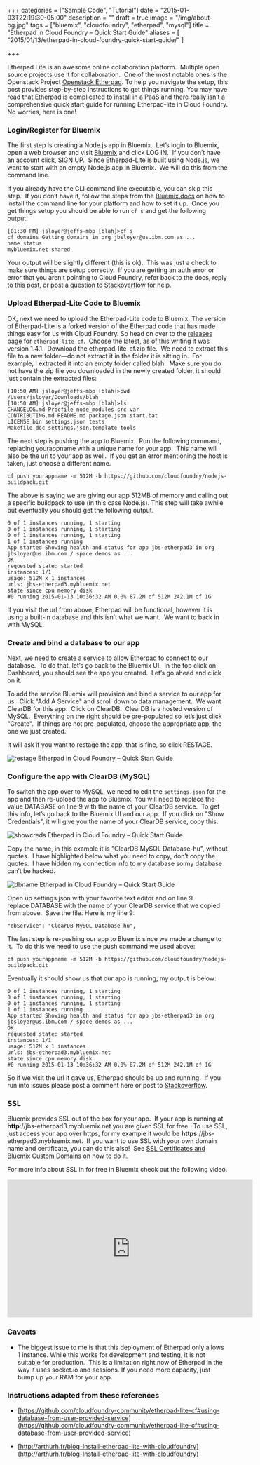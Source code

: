 +++
categories = ["Sample Code", "Tutorial"]
date = "2015-01-03T22:19:30-05:00"
description = ""
draft = true
image = "/img/about-bg.jpg"
tags = ["bluemix", "cloudfoundry", "etherpad", "mysql"]
title = "Etherpad in Cloud Foundry – Quick Start Guide"
aliases = [
    "2015/01/13/etherpad-in-cloud-foundry-quick-start-guide/"
]

+++

Etherpad Lite is an awesome online collaboration platform.  Multiple open source projects use it for collaboration.  One of the most notable ones is the Openstack Project [Openstack Etherpad](https://etherpad.openstack.org/). To help you navigate the setup, this post provides step-by-step instructions to get things running. You may have read that Etherpad is complicated to install in a PaaS and there really isn’t a comprehensive quick start guide for running Etherpad-lite in Cloud Foundry. No worries, here is one!
<!-- more -->


### Login/Register for Bluemix


The first step is creating a Node.js app in Bluemix.  Let’s login to Bluemix, open a web browser and visit [Bluemix](http://bluemix.net/) and click LOG IN.  If you don’t have an account click, SIGN UP.  Since Etherpad-Lite is built using Node.js, we want to start with an empty Node.js app in Bluemix.  We will do this from the command line.

If you already have the CLI command line executable, you can skip this step.  If you don’t have it, follow the steps from the [Bluemix docs](https://www.ng.bluemix.net/docs/#cli/index.html#cli) on how to install the command line for your platform and how to set it up.  Once you get things setup you should be able to run `cf s` and get the following output:


    [01:30 PM] jsloyer@jeffs-mbp [blah]>cf s
    cf domains Getting domains in org jbsloyer@us.ibm.com as ...
    name status
    mybluemix.net shared


Your output will be slightly different (this is ok).  This was just a check to make sure things are setup correctly.  If you are getting an auth error or error that you aren’t pointing to Cloud Foundry, refer back to the docs, reply to this post, or post a question to [Stackoverflow](http://stackoverflow.com/questions/tagged/bluemix) for help.


### Upload Etherpad-Lite Code to Bluemix


OK, next we need to upload the Etherpad-Lite code to Bluemix. The version of Etherpad-Lite is a forked version of the Etherpad code that has made things easy for us with Cloud Foundry. So head on over to the [releases page](https://github.com/cloudfoundry-community/etherpad-lite-cf/releases) for `etherpad-lite-cf`.  Choose the latest, as of this writing it was version 1.4.1.  Download the etherpad-lite-cf.zip file.  We need to extract this file to a new folder—do not extract it in the folder it is sitting in.  For example, I extracted it into an empty folder called blah.  Make sure you do not have the zip file you downloaded in the newly created folder, it should just contain the extracted files:


    [10:50 AM] jsloyer@jeffs-mbp [blah]>pwd
    /Users/jsloyer/Downloads/blah
    [10:50 AM] jsloyer@jeffs-mbp [blah]>ls
    CHANGELOG.md Procfile node_modules src var
    CONTRIBUTING.md README.md package.json start.bat
    LICENSE bin settings.json tests
    Makefile doc settings.json.template tools



The next step is pushing the app to Bluemix.  Run the following command, replacing yourappname with a unique name for your app.  This name will also be the url to your app as well.  If you get an error mentioning the host is taken, just choose a different name.

```
cf push yourappname -m 512M -b https://github.com/cloudfoundry/nodejs-buildpack.git
```

The above is saying we are giving our app 512MB of memory and calling out a specific buildpack to use (in this case Node.js). This step will take awhile but eventually you should get the following output.


    0 of 1 instances running, 1 starting
    0 of 1 instances running, 1 starting
    0 of 1 instances running, 1 starting
    1 of 1 instances running
    App started Showing health and status for app jbs-etherpad3 in org jbsloyer@us.ibm.com / space demos as ...
    OK
    requested state: started
    instances: 1/1
    usage: 512M x 1 instances
    urls: jbs-etherpad3.mybluemix.net
    state since cpu memory disk
    #0 running 2015-01-13 10:36:32 AM 0.0% 87.2M of 512M 242.1M of 1G


If you visit the url from above, Etherpad will be functional, however it is using a built-in database and this isn’t what we want.  We want to back in with MySQL.


### Create and bind a database to our app


Next, we need to create a service to allow Etherpad to connect to our database.  To do that, let’s go back to the Bluemix UI.  In the top click on Dashboard, you should see the app you created.  Let’s go ahead and click on it.

To add the service Bluemix will provision and bind a service to our app for us.  Click "Add A Service" and scroll down to data management.  We want ClearDB for this app.  Click on ClearDB.  ClearDB is a hosted version of MySQL.  Everything on the right should be pre-populated so let’s just click "Create".  If things are not pre-populated, choose the appropriate app, the one we just created.

It will ask if you want to restage the app, that is fine, so click RESTAGE.

![restage Etherpad in Cloud Foundry – Quick Start Guide](/images/2015/06/restage.jpg)


### Configure the app with ClearDB (MySQL)


To switch the app over to MySQL, we need to edit the `settings.json` for the app and then re-upload the app to Bluemix. You will need to replace the value DATABASE on line 9 with the name of your ClearDB service.  To get this info, let’s go back to the Bluemix UI and our app.  If you click on "Show Credentials", it will give you the name of your ClearDB service, copy this.

![showcreds Etherpad in Cloud Foundry – Quick Start Guide](/images/2015/06/showcreds.jpg)

Copy the name, in this example it is "ClearDB MySQL Database-hu", without quotes.  I have highlighted below what you need to copy, don’t copy the quotes.  I have hidden my connection info to my database so my database can’t be hacked.

![dbname Etherpad in Cloud Foundry – Quick Start Guide](/images/2015/06/dbname.jpg)

Open up settings.json with your favorite text editor and on line 9 replace DATABASE with the name of your ClearDB service that we copied from above.  Save the file. Here is my line 9:
```
"dbService": "ClearDB MySQL Database-hu",
```

The last step is re-pushing our app to Bluemix since we made a change to it.  To do this we need to use the push command we used above:

```
cf push yourappname -m 512M -b https://github.com/cloudfoundry/nodejs-buildpack.git
```

Eventually it should show us that our app is running, my output is below:


    0 of 1 instances running, 1 starting
    0 of 1 instances running, 1 starting
    0 of 1 instances running, 1 starting
    1 of 1 instances running
    App started Showing health and status for app jbs-etherpad3 in org jbsloyer@us.ibm.com / space demos as ...
    OK
    requested state: started
    instances: 1/1
    usage: 512M x 1 instances
    urls: jbs-etherpad3.mybluemix.net
    state since cpu memory disk
    #0 running 2015-01-13 10:36:32 AM 0.0% 87.2M of 512M 242.1M of 1G


So if we visit the url it gave us, Etherpad should be up and running.  If you run into issues please post a comment here or post to [Stackoverflow](http://stackoverflow.com/questions/tagged/bluemix).


### SSL


Bluemix provides SSL out of the box for your app.  If your app is running at **http**://jbs-etherpad3.mybluemix.net you are given SSL for free.  To use SSL, just access your app over https, for my example it would be **https**://jbs-etherpad3.mybluemix.net.  If you want to use SSL with your own domain name and certificate, you can do this also!  See [SSL Certificates and Bluemix Custom Domains](https://jeffsloyer.io/2014/08/18/inbound-ssl-in-bluemix/) on how to do it.

For more info about SSL in for free in Bluemix check out the following video.

<iframe width="560" height="315" src="https://www.youtube.com/embed/3Y0wLQcXbQ0" frameborder="0" allowfullscreen></iframe>


### Caveats






  * The biggest issue to me is that this deployment of Etherpad only allows 1 instance. While this works for development and testing, it is not suitable for production.  This is a limitation right now of Etherpad in the way it uses socket.io and sessions. If you need more capacity, just bump up your RAM for your app.




### Instructions adapted from these references






  * [https://github.com/cloudfoundry-community/etherpad-lite-cf#using-database-from-user-provided-service](https://github.com/cloudfoundry-community/etherpad-lite-cf#using-database-from-user-provided-service)


  * [http://arthurh.fr/blog-Install-etherpad-lite-with-cloudfoundry](http://arthurh.fr/blog-Install-etherpad-lite-with-cloudfoundry)


